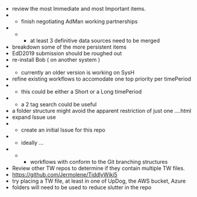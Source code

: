 * review the most Immediate and most Important items.
* * finish negotiating AdMan working partnerships
* * * at least 3 definitive data sources need to be merged
* breakdown some of the more persistent items
* EdD2019 submission should be roughed out
* re-install Bob ( on another system )
* * currently an older version is working on SysH
* refine existing workflows to accomodate one top priority per timePeriod
* * this could be either a Short or a Long timePeriod
* * a 2 tag search could be useful
* a folder structure might avoid the apparent restriction of just one ....html
* expand Issue use
* * create an initial Issue for this repo
* * ideally ...
* * * workflows with conform to the Git branching structures
* Review other TW repos to determine if they contain multiple TW files.
* https://github.com/Jermolene/TiddlyWiki5
* try placing a TW file, at least in one of UpDog, the AWS bucket, Azure
* folders will need to be used to reduce slutter in the repo

